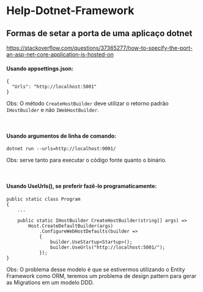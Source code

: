 # Help-Dotnet-Framework

## Formas de setar a porta de uma aplicaço dotnet

<https://stackoverflow.com/questions/37365277/how-to-specify-the-port-an-asp-net-core-application-is-hosted-on>

#### Usando appsettings.json:
```
{
  "Urls": "http://localhost:5001"
}
```

Obs: O método `CreateHostBuilder` deve utilizar o retorno padrão `IHostBuilder` e não `IWebHostBuilder`.

<br>


#### Usando argumentos de linha de comando:
```
dotnet run --urls=http://localhost:9001/
```

Obs: serve tanto para executar o código fonte quanto o binário.

<br>


#### Usando UseUrls(), se preferir fazê-lo programaticamente: 
``` 
public static class Program
{
    ...

    public static IHostBuilder CreateHostBuilder(string[] args) =>
        Host.CreateDefaultBuilder(args)
            .ConfigureWebHostDefaults(builder =>
            {
                builder.UseStartup<Startup>();
                builder.UseUrls("http://localhost:5001/");
            });
}
```

Obs: O problema desse modelo é que se estivermos utilizando o Entity Framework como ORM, teremos um problema de design pattern para gerar as Migrations em um modelo DDD.

<br>
